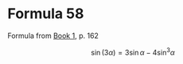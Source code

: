 # Formula 58

Formula from [Book 1](../../Buch1.md), p. 162

```math
\sin{(3\alpha)} = 3\sin{\alpha} - 4\sin^3{\alpha}
```
